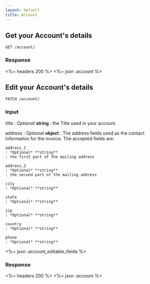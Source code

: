 ```yaml
---
layout: default
title: Account
---
```


## Get your Account's details

~~~
GET /account/
~~~

### Response
<%= headers 200 %>
<%= json :account %>

## Edit your Account's details

~~~
PATCH /account/
~~~

### Input

title
: *Optional* **string**
: the Title used in your account.

address
: *Optional* **object**
: The address fields used as the contact information for the invoice. The accepted fields are:

	address_1
	: *Optional* **string**
	: the first part of the mailing address

	address_2
	: *Optional* **string**
	: the second part of the mailing address

	city
	: *Optional* **string**

	state
	: *Optional* **string**

	zip
	: *Optional* **string**

	country
	: *Optional* **string**

	phone
	: *Optional* **string**

<%= json :account_editable_fields %>

### Response
<%= headers 200 %>
<%= json :account %>